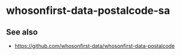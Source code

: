 # whosonfirst-data-postalcode-sa

## See also

* https://github.com/whosonfirst-data/whosonfirst-data-postalcode
